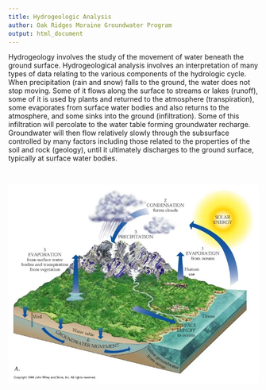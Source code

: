 ```yaml
---
title: Hydrogeologic Analysis
author: Oak Ridges Moraine Groundwater Program
output: html_document
---
```




Hydrogeology involves the study of the movement of water beneath the ground surface. Hydrogeological analysis involves an interpretation of many types of data relating to the various components of the hydrologic cycle.  When precipitation (rain and snow) falls to the ground, the water does not stop moving.  Some of it flows along the surface to streams or lakes (runoff), some of it is used by plants and returned to the atmosphere (transpiration), some evaporates from surface water bodies and also returns to the atmosphere, and some sinks into the ground (infiltration).  Some of this infiltration will percolate to the water table forming groundwater recharge.  Groundwater will then flow relatively slowly through the subsurface controlled by many factors including those related to the properties of the soil and rock (geology), until it ultimately discharges to the ground surface, typically at surface water bodies.

<br>

![](fig/hydro%20analysis%20fig.webp)
